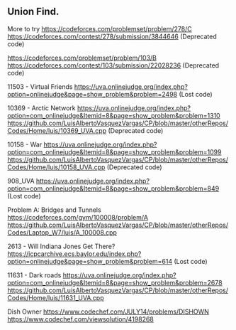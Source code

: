 ## Union Find.

More to try
https://codeforces.com/problemset/problem/278/C
https://codeforces.com/contest/278/submission/3844646
(Deprecated code)

https://codeforces.com/problemset/problem/103/B
https://codeforces.com/contest/103/submission/22028236
(Deprecated code)


11503 - Virtual Friends
https://uva.onlinejudge.org/index.php?option=onlinejudge&page=show_problem&problem=2498
(Lost code)

10369 - Arctic Network
https://uva.onlinejudge.org/index.php?option=com_onlinejudge&Itemid=8&page=show_problem&problem=1310
https://github.com/LuisAlbertoVasquezVargas/CP/blob/master/otherRepos/Codes/Home/luis/10369_UVA.cpp
(Deprecated code)

10158 - War
https://uva.onlinejudge.org/index.php?option=com_onlinejudge&Itemid=8&page=show_problem&problem=1099
https://github.com/LuisAlbertoVasquezVargas/CP/blob/master/otherRepos/Codes/Home/luis/10158_UVA.cpp
(Deprecated code)

908_UVA
https://uva.onlinejudge.org/index.php?option=com_onlinejudge&Itemid=8&page=show_problem&problem=849
(Lost code)

Problem A: Bridges and Tunnels
https://codeforces.com/gym/100008/problem/A
https://github.com/LuisAlbertoVasquezVargas/CP/blob/master/otherRepos/Codes/Laptop_W7/luis/A_100008.cpp


2613 - Will Indiana Jones Get There?
https://icpcarchive.ecs.baylor.edu/index.php?option=onlinejudge&page=show_problem&problem=614
(Lost code)

11631 - Dark roads
https://uva.onlinejudge.org/index.php?option=com_onlinejudge&Itemid=8&page=show_problem&problem=2678
https://github.com/LuisAlbertoVasquezVargas/CP/blob/master/otherRepos/Codes/Home/luis/11631_UVA.cpp

Dish Owner
https://www.codechef.com/JULY14/problems/DISHOWN
https://www.codechef.com/viewsolution/4198268

